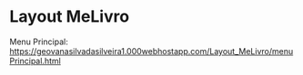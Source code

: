 ﻿# Layout MeLivro

Menu Principal:
https://geovanasilvadasilveira1.000webhostapp.com/Layout_MeLivro/menuPrincipal.html